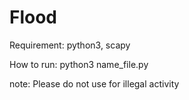 # Flood
Requirement:
python3,
scapy

How to run:
python3 name_file.py

note:
Please do not use for illegal activity
